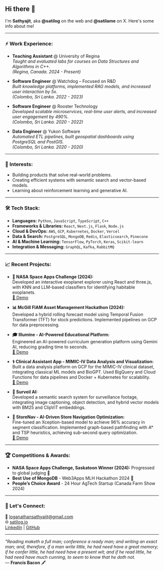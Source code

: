 ## Hi there 👋

I'm **Sathyajit**, aka **@satilog** on the web and **@satilame** on X. Here's some info about me!

---

### ⚡ Work Experience:

- **Teaching Assistant** @ University of Regina  
  _Taught and evaluated labs for courses on Data Structures and Algorithms in C++._  
  _(Regina, Canada. 2024 - Present)_

- **Software Engineer** @ Watchdog – Focused on R&D  
  _Built knowledge platforms, implemented RAG models, and increased user interaction by 5x._  
  _(Colombo, Sri Lanka. 2022 - 2023)_

- **Software Engineer** @ Rooster Technology  
  _Developed scalable microservices, real-time user alerts, and increased user engagement by 490%._  
  _(Colombo, Sri Lanka. 2020 - 2022)_

- **Data Engineer** @ Yukon Software  
  _Automated ETL pipelines, built geospatial dashboards using PostgreSQL and PostGIS._  
  _(Colombo, Sri Lanka. 2020 - 2020)_

---

### 🌱 Interests:

- Building products that solve real-world problems.
- Creating efficient systems with semantic search and vector-based models.
- Learning about reinforcement learning and generative AI.

---

### 🛠️ Tech Stack:

- **Languages:** `Python`, `JavaScript`, `TypeScript`, `C++`
- **Frameworks & Libraries:** `React`, `Next.js`, `Flask`, `Node.js`
- **Cloud & DevOps:** `AWS`, `GCP`, `Kubernetes`, `Docker`, `Vercel`
- **Data & Search:** `PostgreSQL`, `MongoDB`, `Redis`, `Elasticsearch`, `Pinecone`
- **AI & Machine Learning:** `TensorFlow`, `PyTorch`, `Keras`, `Scikit-learn`
- **Integration & Messaging:** `GraphQL`, `Kafka`, `RabbitMQ`

---

### 📈 Recent Projects:

- **🌌 NASA Space Apps Challenge (2024):**  
  Developed an interactive exoplanet explorer using React and three.js, with KNN and LLM-based classifiers for identifying habitable exoplanets.  
  [🎥 Demo](https://www.youtube.com/watch?v=SYPQo4-P5J0)

- **📊 McGill FIAM Asset Management Hackathon (2024):**  
  Developed a hybrid rolling forecast model using Temporal Fusion Transformer (TFT) for stock predictions. Implemented pipelines on GCP for data preprocessing.

- **🎓 Illumine - AI-Powered Educational Platform:**  
  Engineered an AI-powered curriculum generation platform using Gemini AI, reducing grading time to seconds.  
  [🎥 Demo](https://www.youtube.com/watch?v=F8cMYcFo8No)

- **⚕️ Clinical Assistant App - MIMIC-IV Data Analysis and Visualization:**  
  Built a data analysis platform on GCP for the MIMIC-IV clinical dataset, integrating classical ML models and BioGPT. Used BigQuery and Cloud Functions for data pipelines and Docker + Kubernetes for scalability.  
  [🎥 Demo](https://www.youtube.com/watch?v=DL0GQEr2-RA)

- **🎥 Surveil AI:**  
  Developed a semantic search system for surveillance footage, integrating image captioning, object detection, and hybrid vector models with BM25 and ClipViT embeddings.

- **🛒 StoreNav - AI-Driven Store Navigation Optimization:**  
  Fine-tuned an Xception-based model to achieve 96% accuracy in segment classification. Implemented graph-based pathfinding with A\* and TSP heuristics, achieving sub-second query optimization.  
  [🎥 Demo](https://www.loom.com/share/ada57420b1ba44bfa09c84e6b2049c22)

---

### 🏆 Competitions & Awards:

- **NASA Space Apps Challenge, Saskatoon Winner (2024):** Progressed to global judging 🌌
- **Best Use of MongoDB** - Web3Apps MLH Hackathon 2024 🏅
- **People’s Choice Award** - 24 Hour AgTech Startup (Canada Farm Show 2024)

---

### 🤝 Let's Connect:

📧 [loganathansathyajit@gmail.com](mailto:loganathansathyajit@gmail.com)  
🌐 [satilog.io](https://satilog.io)  
[LinkedIn](https://linkedin.com/in/sathyajit-loganathan) | [GitHub](https://github.com/satilog)

---

_"Reading maketh a full man; conference a ready man; and writing an exact man; and, therefore, if a man write little, he had need have a great memory; if he confer little, he had need have a present wit; and if he read little, he had need have much cunning, to seem to know that he doth not._  
— **Francis Bacon** 🖋️

<!-- *"Code is poetry, and I write stories every day."* 🖋️ -->
